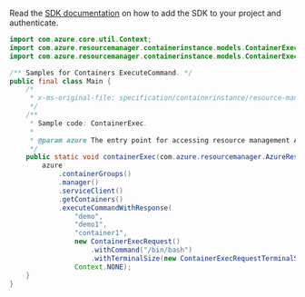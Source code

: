 Read the [SDK documentation](https://github.com/Azure/azure-sdk-for-java/blob/azure-resourcemanager_2.14.0/sdk/resourcemanager/azure-resourcemanager/README.md) on how to add the SDK to your project and authenticate.

```java
import com.azure.core.util.Context;
import com.azure.resourcemanager.containerinstance.models.ContainerExecRequest;
import com.azure.resourcemanager.containerinstance.models.ContainerExecRequestTerminalSize;

/** Samples for Containers ExecuteCommand. */
public final class Main {
    /*
     * x-ms-original-file: specification/containerinstance/resource-manager/Microsoft.ContainerInstance/stable/2021-09-01/examples/ContainerExec.json
     */
    /**
     * Sample code: ContainerExec.
     *
     * @param azure The entry point for accessing resource management APIs in Azure.
     */
    public static void containerExec(com.azure.resourcemanager.AzureResourceManager azure) {
        azure
            .containerGroups()
            .manager()
            .serviceClient()
            .getContainers()
            .executeCommandWithResponse(
                "demo",
                "demo1",
                "container1",
                new ContainerExecRequest()
                    .withCommand("/bin/bash")
                    .withTerminalSize(new ContainerExecRequestTerminalSize().withRows(12).withCols(12)),
                Context.NONE);
    }
}
```
